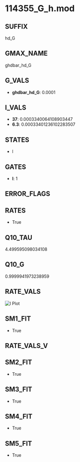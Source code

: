 # 114355_G_h.mod

## SUFFIX

hd_G

## GMAX_NAME

ghdbar_hd_G

## G_VALS

- **ghdbar_hd_G**: 0.0001

## I_VALS

- **37**: 0.0003340064108903447
- **6.3**: 0.00033401236102283507

## STATES

- l

## GATES

- **l**: 1

## ERROR_FLAGS


## RATES

- True

## Q10_TAU

4.499595098034108

## Q10_G

0.9999941973238959

## RATE_VALS

![l Plot](/Users/pbozelos/Dropbox/icg-Chai-Panos/supermodels/output_markdown_files/IH/114355_G_h.mod/images/l.png)

## SM1_FIT

- True

## RATE_VALS_V

## SM2_FIT

- True

## SM3_FIT

- True

## SM4_FIT

- True

## SM5_FIT

- True

